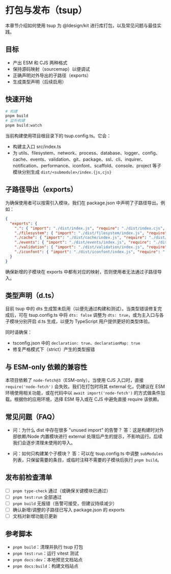 # 打包与发布（tsup）

本章节介绍如何使用 tsup 为 @ldesign/kit 进行库打包，以及常见问题与最佳实践。

## 目标

- 产出 ESM 和 CJS 两种格式
- 保持源码映射（sourcemap）以便调试
- 正确声明对外导出的子路径（exports）
- 生成类型声明（后续启用）

## 快速开始

```bash
# 构建
pnpm build
# 监听构建
pnpm build:watch
```

当前构建使用项目根目录下的 tsup.config.ts。它会：
- 构建主入口 src/index.ts
- 为 utils、filesystem、network、process、database、logger、config、cache、events、validation、git、package、ssl、cli、inquirer、notification、performance、iconfont、scaffold、console、project 等子模块分别生成 `dist/<submodule>/index.{js,cjs}`

## 子路径导出（exports）

为确保使用者可以按需引入模块，我们在 package.json 中声明了子路径导出。例如：

```json
{
  "exports": {
    ".": { "import": "./dist/index.js", "require": "./dist/index.cjs", "types": "./dist/index.d.ts" },
    "./filesystem": { "import": "./dist/filesystem/index.js", "require": "./dist/filesystem/index.cjs", "types": "./dist/filesystem/index.d.ts" },
    "./cache": { "import": "./dist/cache/index.js", "require": "./dist/cache/index.cjs", "types": "./dist/cache/index.d.ts" },
    "./events": { "import": "./dist/events/index.js", "require": "./dist/events/index.cjs", "types": "./dist/events/index.d.ts" },
    "./validation": { "import": "./dist/validation/index.js", "require": "./dist/validation/index.cjs", "types": "./dist/validation/index.d.ts" },
    "./iconfont": { "import": "./dist/iconfont/index.js", "require": "./dist/iconfont/index.cjs", "types": "./dist/iconfont/index.d.ts" }
  }
}
```

确保新增的子模块在 exports 中都有对应的映射，否则使用者无法通过子路径导入。

## 类型声明（d.ts）

目前 tsup 中的 dts 生成暂未启用（以便先通过构建和测试）。当类型错误修复完成后，可在 tsup.config.ts 中将 `dts: false` 调整为 `dts: true`，或为主入口与各子模块分别开启 d.ts 生成，以便为 TypeScript 用户提供更好的类型体验。

同时请确保：
- tsconfig.json 中的 `declaration: true`、`declarationMap: true`
- 修复严格模式下（strict）产生的类型报错

## 与 ESM-only 依赖的兼容性

本项目依赖了 `node-fetch@3`（ESM-only）。当使用 CJS 入口时，直接 `require('node-fetch')` 会失败。我们在打包时将其 external 化，仍建议在 ESM 环境使用相关功能，或在代码中以 `await import('node-fetch')` 的方式做条件加载。根据你的应用环境，选择 ESM 导入或在 CJS 中避免直接 require 该依赖。

## 常见问题（FAQ）

- 问：为什么 dist 中存在很多 "unused import" 的告警？
  答：这是构建时对外部依赖/Node 内置模块进行 external 处理后产生的提示，不影响运行。后续我们会逐步清理未使用的导入。

- 问：如何只构建某个子模块？
  答：可以在 tsup.config.ts 中调整 `subModules` 列表，只保留需要的条目，或临时注释不需要的子模块后执行 `pnpm build`。

## 发布前检查清单

- [ ] `pnpm type-check` 通过（或确保关键模块已通过）
- [ ] `pnpm test:run` 全部通过
- [ ] `pnpm build` 无报错（告警可接受，但建议持续减少）
- [ ] 确认新增/调整的子路径已写入 package.json 的 exports
- [ ] 文档对新增功能已更新

## 参考脚本

- `pnpm build`：清理并执行 tsup 打包
- `pnpm test:run`：运行 vitest 测试
- `pnpm docs:dev`：本地预览文档站点
- `pnpm docs:build`：构建文档站点


